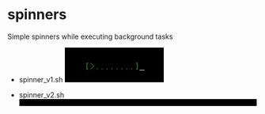 # spinners
Simple spinners while executing background tasks

* spinner_v1.sh
![spinner_v1](/spinner_v1.gif?raw=true "spinner_v1.sh")

* spinner_v2.sh
![spinner_v2](/spinner_v2.gif?raw=true "spinner_v2.sh")
